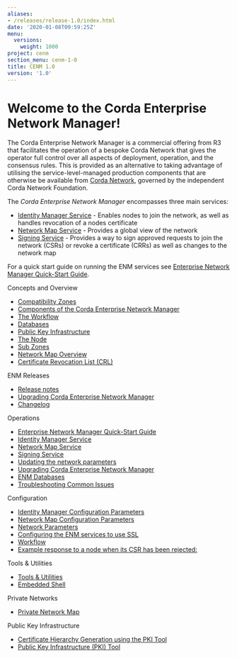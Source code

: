 ```yaml
---
aliases:
- /releases/release-1.0/index.html
date: '2020-01-08T09:59:25Z'
menu:
  versions:
    weight: 1000
project: cenm
section_menu: cenm-1-0
title: CENM 1.0
version: '1.0'
---
```



# Welcome to the Corda Enterprise Network Manager!

The Corda Enterprise Network Manager is a commercial offering from R3 that facilitates the operation of a bespoke
Corda Network that gives the operator full control over all aspects of deployment, operation, and the consensus rules.
This is provided as an alternative to taking advantage of utilising the service-level-managed production components
that are otherwise be available from [Corda Network](https://corda.network), governed by the independent
Corda Network Foundation.

The *Corda Enterprise Network Manager* encompasses three main services:


* [Identity Manager Service](identity-manager.md) - Enables nodes to join the network, as well as handles revocation of a nodes certificate
* [Network Map Service](network-map.md) - Provides a global view of the network
* [Signing Service](signing-service.md) - Provides a way to sign approved requests to join the network (CSRs) or revoke a certificate
(CRRs) as well as changes to the network map

For a quick start guide on running the ENM services see [Enterprise Network Manager Quick-Start Guide](quick-start.md).


Concepts and Overview

* [Compatibility Zones](compatibility-zones.md)
* [Components of the Corda Enterprise Network Manager](enm-components.md)
* [The Workflow](enm-components.md#the-workflow)
* [Databases](enm-components.md#databases)
* [Public Key Infrastructure](enm-components.md#public-key-infrastructure)
* [The Node](enm-components.md#the-node)
* [Sub Zones](sub-zones.md)
* [Network Map Overview](network-map-overview.md)
* [Certificate Revocation List (CRL)](certificate-revocation.md)




ENM Releases

* [Release notes](release-notes.md)
* [Upgrading Corda Enterprise Network Manager](upgrade-notes.md)
* [Changelog](changelog.md)




Operations

* [Enterprise Network Manager Quick-Start Guide](quick-start.md)
* [Identity Manager Service](identity-manager.md)
* [Network Map Service](network-map.md)
* [Signing Service](signing-service.md)
* [Updating the network parameters](updating-network-parameters.md)
* [Upgrading Corda Enterprise Network Manager](upgrade-notes.md)
* [ENM Databases](database-set-up.md)
* [Troubleshooting Common Issues](troubleshooting-common-issues.md)




Configuration

* [Identity Manager Configuration Parameters](config-identity-manager-parameters.md)
* [Network Map Configuration Parameters](config-network-map-parameters.md)
* [Network Parameters](config-network-parameters.md)
* [Configuring the ENM services to use SSL](enm-with-ssl.md)
* [Workflow](workflow.md)
* [Example response to a node when its CSR has been rejected:](workflow.md#example-response-to-a-node-when-its-csr-has-been-rejected)




Tools & Utilities

* [Tools & Utilities](tools-index.md)
* [Embedded Shell](shell.md)




Private Networks

* [Private Network Map](private-network-map.md)




Public Key Infrastructure

* [Certificate Hierarchy Generation using the PKI Tool](pki-guide.md)
* [Public Key Infrastructure (PKI) Tool](pki-tool.md)



